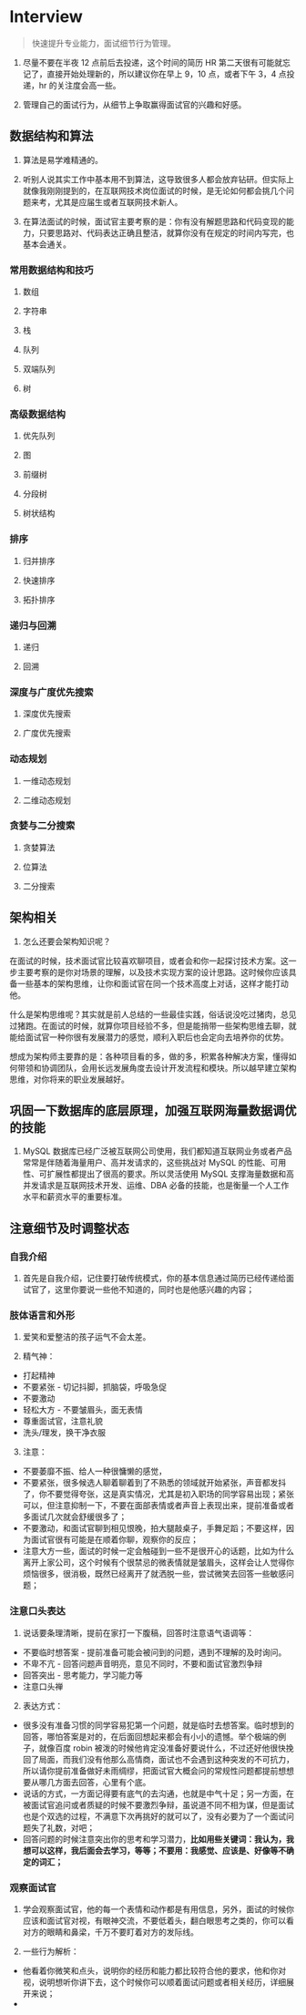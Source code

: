 # Interview

> 快速提升专业能力，面试细节行为管理。

1. 尽量不要在半夜 12 点前后去投递，这个时间的简历 HR 第⼆天很有可能就忘记了，直接开始处理新的，所以建议你在早上 9，10 点，或者下午 3，4 点投递，hr 的关注度会⾼⼀些。

2. 管理自己的面试行为，从细节上争取赢得面试官的兴趣和好感。

## 数据结构和算法

1. 算法是易学难精通的。

2. 听别⼈说其实⼯作中基本⽤不到算法，这导致很多⼈都会放弃钻研。但实际上就像我刚刚提到的，在互联⽹技术岗位⾯试的时候，是⽆论如何都会挑⼏个问题来考，尤其是应届⽣或者互联⽹技术新⼈。

3. 在算法⾯试的时候，⾯试官主要考察的是：你有没有解题思路和代码变现的能⼒，只要思路对、代码表达正确且整洁，就算你没有在规定的时间内写完，也基本会通关。

### 常用数据结构和技巧

1. 数组

2. 字符串

3. 栈

4. 队列

5. 双端队列

6. 树

### 高级数据结构

1. 优先队列

2. 图

3. 前缀树

4. 分段树

5. 树状结构

### 排序

1. 归并排序

2. 快速排序

3. 拓扑排序

### 递归与回溯

1. 递归

2. 回溯

### 深度与广度优先搜索

1. 深度优先搜索

2. 广度优先搜索

### 动态规划

1. 一维动态规划

2. 二维动态规划

### 贪婪与二分搜索

1. 贪婪算法

2. 位算法

3. 二分搜索

## 架构相关

1. 怎么还要会架构知识呢？

在⾯试的时候，技术⾯试官⽐较喜欢聊项⽬，或者会和你⼀起探讨技术⽅案。这⼀步主要考察的是你对场景的理解，以及技术实现⽅案的设计思路。这时候你应该具备⼀些基本的架构思维，让你和⾯试官在同⼀个技术⾼度上对话，这样才能打动他。

什么是架构思维呢？其实就是前⼈总结的⼀些最佳实践，俗话说没吃过猪⾁，总见过猪跑。在⾯试的时候，就算你项⽬经验不多，但是能捎带⼀些架构思维去聊，就能给⾯试官⼀种你很有发展潜⼒的感觉，顺利⼊职后也会定向去培养你的优势。

想成为架构师主要靠的是：各种项⽬看的多，做的多，积累各种解决⽅案，懂得如何带领和协调团队，会⽤长远发展⾓度去设计开发流程和模块。所以越早建⽴架构思维，对你将来的职业发展越好。

## 巩固⼀下数据库的底层原理，加强互联⽹海量数据调优的技能

1. MySQL 数据库已经⼴泛被互联⽹公司使⽤，我们都知道互联⽹业务或者产品常常是伴随着海量⽤户、⾼并发请求的，这些挑战对 MySQL 的性能、可⽤性、可扩展性都提出了很⾼的要求。所以灵活使⽤ MySQL ⽀撑海量数据和⾼并发请求是互联⽹技术开发、运维、DBA 必备的技能，也是衡量⼀个⼈⼯作⽔平和薪资⽔平的重要标准。

## 注意细节及时调整状态

### 自我介绍

1. ⾸先是⾃我介绍，记住要打破传统模式，你的基本信息通过简历已经传递给⾯试官了，这⾥你要说⼀些他不知道的，同时也是他感兴趣的内容；

### 肢体语言和外形

1. 爱笑和爱整洁的孩子运气不会太差。

2. 精气神：

- 打起精神
- 不要紧张 - 切记抖脚，抓脑袋，呼吸急促
- 不要激动
- 轻松大方 - 不要皱眉头，面无表情
- 尊重面试官，注意礼貌
- 洗头/理发，换干净衣服

3. 注意：

- 不要萎靡不振、给⼈⼀种很慵懒的感觉，
- 不要紧张，很多候选⼈聊着聊着到了不熟悉的领域就开始紧张，声⾳都发抖了，你不要觉得夸张，这是真实情况，尤其是初⼊职场的同学容易出现；紧张可以，但注意抑制⼀下，不要在⾯部表情或者声⾳上表现出来，提前准备或者多⾯试⼏次就会舒缓很多了；
- 不要激动，和⾯试官聊到相见恨晚，拍⼤腿敲桌⼦，⼿舞⾜蹈；不要这样，因为⾯试官很有可能是在顺着你聊，观察你的反应；
- 注意⼤⽅⼀些，⾯试的时候⼀定会触碰到⼀些不是很开⼼的话题，⽐如为什么离开上家公司，这个时候有个很禁忌的微表情就是皱眉头，这样会让⼈觉得你烦恼很多，很消极，既然已经离开了就洒脱⼀些，尝试微笑去回答⼀些敏感问题；

### 注意口头表达

1. 说话要条理清晰，提前在家打一下腹稿，回答时注意语气语调等：

- 不要临时想答案 - 提前准备可能会被问到的问题，遇到不理解的及时询问。
- 不卑不亢 - 回答问题声音明亮，意见不同时，不要和面试官激烈争辩
- 回答突出 - 思考能力，学习能力等
- 注意口头禅

2. 表达方式：

- 很多没有准备习惯的同学容易犯第⼀个问题，就是临时去想答案。临时想到的回答，哪怕答案是对的，在后⾯回想起来都会有⼩⼩的遗憾。举个极端的例⼦，就像百度 robin 被泼的时候他肯定没准备好要说什么，不过还好他很快挽回了局⾯，⽽我们没有他那么⾼情商，⾯试也不会遇到这种突发的不可抗⼒，所以请你提前准备做好未⾬绸缪，把⾯试官⼤概会问的常规性问题都提前想想要从哪⼏⽅⾯去回答，⼼⾥有个底。
- 说话的⽅式，⼀⽅⾯记得要有底⽓的去沟通，也就是中⽓⼗⾜；另⼀⽅⾯，在被⾯试官追问或者质疑的时候不要激烈争辩，虽说道不同不相为谋，但是⾯试也是个双选的过程，不满意下次再挑好的就可以了，没有必要为了⼀个⾯试问题失了礼数，对吧；
- 回答问题的时候注意突出你的思考和学习潜⼒，**⽐如⽤些关键词：我认为，我想可以这样，我后⾯会去学习，等等；不要⽤：我感觉、应该是、好像等不确定的词汇；**

### 观察面试官

1. 学会观察⾯试官，他的每⼀个表情和动作都是有⽤信息，另外，⾯试的时候你应该和⾯试官对视，有眼神交流，不要低着头，翻⽩眼思考之类的，你可以看对⽅的眼睛和⿐梁，千万不要盯着对⽅的发际线。

2. 一些行为解析：

- 他看着你微笑和点头，说明你的经历和能⼒都⽐较符合他的要求，他和你对视，说明想听你讲下去，这个时候你可以顺着⾯试问题或者相关经历，详细展开来说；
-
